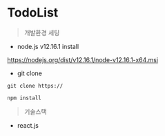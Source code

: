 # TodoList

> 개발환경 세팅

* node.js v12.16.1 install  

https://nodejs.org/dist/v12.16.1/node-v12.16.1-x64.msi  


* git clone

```shell script
git clone https://
```


```shell script
npm install
```

> 기술스택

* react.js

